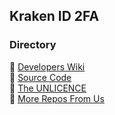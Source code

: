 ## Kraken ID 2FA
### Directory
🐙 <a href="https://github.com/kraken-id/2FA/wiki">Developers Wiki </a><br>
🐙 <a href="https://github.com/kraken-id/2FA/">Source Code </a><br>
🐙 <a href="https://github.com/kraken-id/2FA/blob/master/LICENSE">The UNLICENCE</a><br>
🐙 <a href="https://github.com/kraken-id">More Repos From Us </a><br>
</br>

